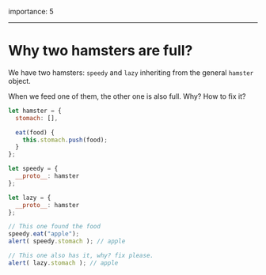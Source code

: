 importance: 5

---

# Why two hamsters are full?

We have two hamsters: `speedy` and `lazy` inheriting from the general `hamster` object.

When we feed one of them, the other one is also full. Why? How to fix it?

```js run
let hamster = {
  stomach: [],

  eat(food) {
    this.stomach.push(food);
  }
};

let speedy = {
  __proto__: hamster
};

let lazy = {
  __proto__: hamster
};

// This one found the food
speedy.eat("apple");
alert( speedy.stomach ); // apple

// This one also has it, why? fix please.
alert( lazy.stomach ); // apple
```

